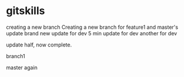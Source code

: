 # gitskills
creating a new branch
Creating a new branch for feature1 and master's update
brand new update for dev
5 min update for dev
another for dev

update half, now complete.

branch1

master again